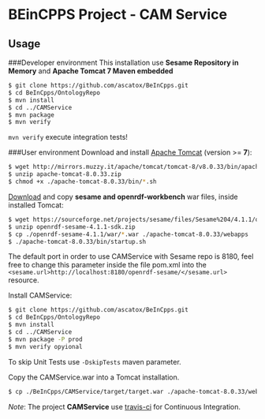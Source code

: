 # BEinCPPS Project - CAM Service
## Usage
###Developer environment
This installation use **Sesame Repository in Memory** and **Apache Tomcat 7 Maven embedded** 
```bash
$ git clone https://github.com/ascatox/BeInCpps.git
$ cd BeInCpps/OntologyRepo
$ mvn install
$ cd ../CAMService
$ mvn package
$ mvn verify
```
`mvn verify` execute integration tests!

###User environment
Download and install [Apache Tomcat](https://tomcat.apache.org/download-80.cgi) (version >= **7**):
```bash
$ wget http://mirrors.muzzy.it/apache/tomcat/tomcat-8/v8.0.33/bin/apache-tomcat-8.0.33.zip
$ unzip apache-tomcat-8.0.33.zip
$ chmod +x ./apache-tomcat-8.0.33/bin/*.sh
```

[Download](https://sourceforge.net/projects/sesame/files/Sesame%204/4.1.1/openrdf-sesame-4.1.1-sdk.zip/download) and copy **sesame and openrdf-workbench** war files, inside installed Tomcat:
```bash
$ wget https://sourceforge.net/projects/sesame/files/Sesame%204/4.1.1/openrdf-sesame-4.1.1-sdk.zip/download
$ unzip openrdf-sesame-4.1.1-sdk.zip
$ cp ./openrdf-sesame-4.1.1/war/*.war ./apache-tomcat-8.0.33/webapps
$ ./apache-tomcat-8.0.33/bin/startup.sh
```
The default port in order to use CAMService with Sesame repo is 8180, feel free to change this parameter inside the file 
pom.xml into the ``<sesame.url>http://localhost:8180/openrdf-sesame/</sesame.url>`` resource.

Install CAMService:
```bash
$ git clone https://github.com/ascatox/BeInCpps.git
$ cd BeInCpps/OntologyRepo
$ mvn install
$ cd ../CAMService
$ mvn package -P prod
$ mvn verify opyional
```
To skip Unit Tests use ``-DskipTests`` maven parameter.

Copy the CAMService.war into a Tomcat installation.
```bash
$ cp ./BeInCpps/CAMService/target/target.war ./apache-tomcat-8.0.33/webapps
```

*Note*: The project **CAMService** use [travis-ci](travis-ci.org) for Continuous Integration.


